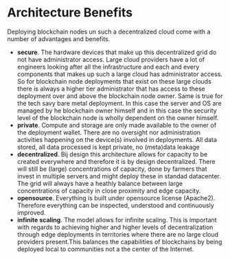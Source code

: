 # Architecture Benefits

Deploying blockchain nodes un such a decentralized cloud come with a number of advantages and benefits.
- **secure**.  The hardware devices that make up this decentralized grid do not have administrator access.  Large cloud providers have a lot of engineers looking after all the infrastructure and each and every components that makes up such a large cloud has administrator access.  So for blockchain node deployments that exist on these large clouds there is always a higher tier administrator that has access to these deployment over and above the blockchain node owner. Same is true for the tech savy bare metal deployment.  In this case the server and OS are managed by he blockchain owner himself and in this case the security level of the blockchain node is wholly dependent on the owner himself. 
- **private**.  Compute and storage are only made available to the owner of the deployment wallet. There are no oversight nor administration activities happening on the device(s) involved in deployments.  All data stored, all data processed is kept private, no (meta)data leakage
- **decentralized**.  Bij design this architecture allows for capacity to be created everywhere and therefore it is by design decentralized.  There will still be (large) concentrations of capacity, done by farmers that invest in multiple servers and might deploy these in standad datacenter.  The grid will always have a heathly balance between large concentrations of capacity in close proximity and edge capacity.
- **opensource**.  Everything is built under opensource license (Apache2). Therefore everything can be inspected, understood and continuously improved.
- **infinite scaling**. The model allows for infinite scaling.  This is important with regards to achieving higher and higher levels of decentralization through edge deployments in territories where there are no large cloud providers present.This balances the capabilities of blockchains by being deployed local to communities not a the center of the Internet.

